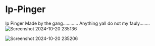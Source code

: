 # Ip-Pinger









Ip Pinger Made by the gang............
Anything yall do not my fauly........
![Screenshot 2024-10-20 235136](https://github.com/user-attachments/assets/7d377ee9-8e29-4ea1-acdc-f36ab88cf8de)

![Screenshot 2024-10-20 235206](https://github.com/user-attachments/assets/2fb89614-bb7f-46c2-89a4-576f6e9959e9)
